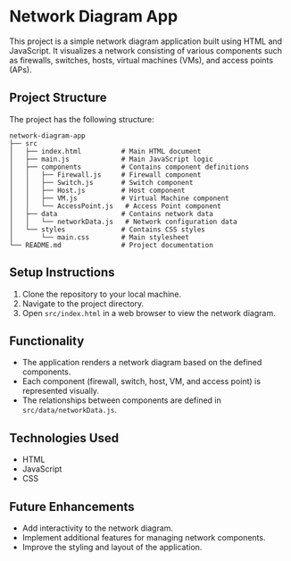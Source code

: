 # Network Diagram App

This project is a simple network diagram application built using HTML and JavaScript. It visualizes a network consisting of various components such as firewalls, switches, hosts, virtual machines (VMs), and access points (APs).

## Project Structure

The project has the following structure:

```
network-diagram-app
├── src
│   ├── index.html          # Main HTML document
│   ├── main.js             # Main JavaScript logic
│   ├── components          # Contains component definitions
│   │   ├── Firewall.js     # Firewall component
│   │   ├── Switch.js       # Switch component
│   │   ├── Host.js         # Host component
│   │   ├── VM.js           # Virtual Machine component
│   │   └── AccessPoint.js   # Access Point component
│   ├── data                # Contains network data
│   │   └── networkData.js   # Network configuration data
│   └── styles              # Contains CSS styles
│       └── main.css        # Main stylesheet
└── README.md               # Project documentation
```

## Setup Instructions

1. Clone the repository to your local machine.
2. Navigate to the project directory.
3. Open `src/index.html` in a web browser to view the network diagram.

## Functionality

- The application renders a network diagram based on the defined components.
- Each component (firewall, switch, host, VM, and access point) is represented visually.
- The relationships between components are defined in `src/data/networkData.js`.

## Technologies Used

- HTML
- JavaScript
- CSS

## Future Enhancements

- Add interactivity to the network diagram.
- Implement additional features for managing network components.
- Improve the styling and layout of the application.